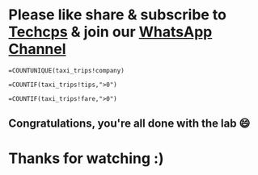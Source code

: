 
# Please like share & subscribe to [Techcps](https://www.youtube.com/@techcps) & join our [WhatsApp Channel](https://whatsapp.com/channel/0029Va9nne147XeIFkXYv71A)


```
=COUNTUNIQUE(taxi_trips!company)
```
```
=COUNTIF(taxi_trips!tips,">0")
```
```
=COUNTIF(taxi_trips!fare,">0")
```

## Congratulations, you're all done with the lab 😄

# Thanks for watching :)
